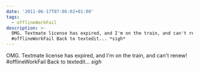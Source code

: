```yaml
---
date: '2011-06-17T07:06:02+01:00'
tags:
  - offlineWorkFail
description: >-
  OMG. Textmate license has expired, and I'm on the train, and can't renew!
  #offlineWorkFail Back to textedit... *sigh*
---
```

OMG. Textmate license has expired, and I'm on the train, and can't renew! #offlineWorkFail Back to textedit... *sigh*
